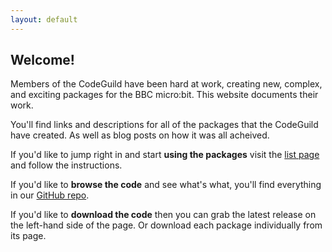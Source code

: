 ```yaml
---
layout: default
---
```

## Welcome!

Members of the CodeGuild have been hard at work, creating new, complex, and exciting packages for the BBC micro:bit. This website documents their work.

You'll find links and descriptions for all of the packages that the CodeGuild have created. As well as blog posts on how it was all acheived.

If you'd like to jump right in and start <strong>using the packages</strong> visit the [list page](/list/) and follow the instructions.

If you'd like to <strong>browse the code</strong> and see what's what, you'll find everything in our [GitHub repo](https://github.com/CodeGuild-co/pxt-packages).

If you'd like to <strong>download the code</strong> then you can grab the latest release on the left-hand side of the page. Or download each package individually from its page.
